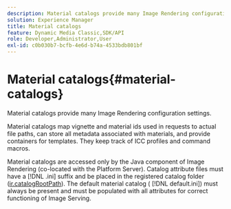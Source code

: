 ```yaml
---
description: Material catalogs provide many Image Rendering configuration settings.
solution: Experience Manager
title: Material catalogs
feature: Dynamic Media Classic,SDK/API
role: Developer,Administrator,User
exl-id: c0b030b7-bcfb-4e6d-b74a-4533bdb801bf
---
```

# Material catalogs{#material-catalogs}

Material catalogs provide many Image Rendering configuration settings.

 Material catalogs map vignette and material ids used in requests to actual file paths, can store all metadata associated with materials, and provide containers for templates. They keep track of ICC profiles and command macros.

Material catalogs are accessed only by the Java component of Image Rendering (co-located with the Platform Server). Catalog attribute files must have a [!DNL .ini] suffix and be placed in the registered catalog folder ([ir.catalogRootPath](../../../../../../ir-api/server-admin/image-rendering-api-ref/c-ir-server-administration/c-ir-configuration-settings-reference/c-ir-catalog-folder.md#concept-1c1d308112054bb99e3895c3fb8ca5f7)). The default material catalog ( [!DNL default.ini]) must always be present and must be populated with all attributes for correct functioning of Image Serving.
